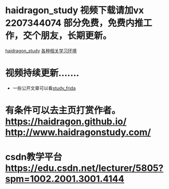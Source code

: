 # haidragon_study  视频下载请加vx 2207344074 部分免费，免费内推工作，交个朋友，长期更新。
[haidragon_study](https://github.com/haidragon/haidragon)
[各种相关学习环境](https://github.com/haidragon/study_learn_environment)
# 视频持续更新.......
* 一些公开文章可以看[study_frida](https://github.com/haidragon/study_frida)
# 有条件可以去主页打赏作者。 https://haidragon.github.io/   http://www.haidragonstudy.com/
# csdn教学平台 https://edu.csdn.net/lecturer/5805?spm=1002.2001.3001.4144
